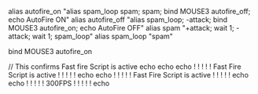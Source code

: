 alias autofire_on "alias spam_loop spam; spam; bind MOUSE3 autofire_off; echo AutoFire ON"
alias autofire_off "alias spam_loop; -attack; bind MOUSE3 autofire_on; echo AutoFire OFF"
alias spam "+attack; wait 1; -attack; wait 1; spam_loop"
alias spam_loop "spam"

bind MOUSE3 autofire_on

// This confirms Fast fire Script is active
echo
echo
echo ! ! ! ! ! Fast Fire Script is active ! ! ! ! !
echo
echo ! ! ! ! ! Fast Fire Script is active ! ! ! ! !
echo
echo ! ! ! ! ! 300FPS ! ! ! ! !
echo
